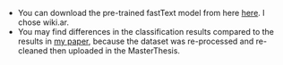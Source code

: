 
* You can download the pre-trained fastText model from here [here](https://github.com/facebookresearch/fastText/blob/master/docs/pretrained-vectors.md). I chose wiki.ar.
* You may find differences in the classification results compared to the results in [my paper](https://link.springer.com/chapter/10.1007%2F978-3-030-29513-4_21), because the dataset was re-processed and re-cleaned then uploaded in the MasterThesis.

